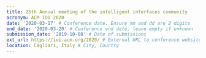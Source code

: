 ```yaml
---
title: 25th Annual meeting of the intelligent interfaces community 
acronym: ACM IUI 2020
date: '2020-03-17' # Conference date. Ensure mm and dd are 2 digits
end_date: '2020-03-20' # Conference end date, leave empty if unknown
submission_date: '2019-10-08' # Date of submissions
ext_url: https://iui.acm.org/2020/ # External URL to conference website
location: Cagliari, Italy # City, Country
---
```


